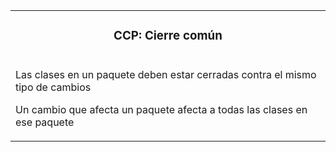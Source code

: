<table id="card">
    <tr>
        <td align="center">
            <h3>CCP: Cierre común</h3>
        </td>
    </tr>
    <tr>
        <td>
            <p>Las clases en un paquete deben estar cerradas contra el mismo tipo de cambios</p>
            <P>Un cambio que afecta un paquete afecta a todas las clases en ese paquete</P>
        </td>
    </tr>
</table>